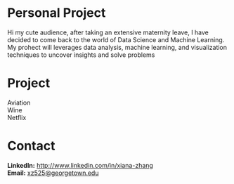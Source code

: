 # Personal Project
Hi my cute audience, after taking an extensive maternity leave, I have decided to come back to the world of Data Science and Machine Learning. My prohect will leverages data analysis, machine learning, and visualization techniques to uncover insights and solve problems

# Project
Aviation <br>
Wine <br>
Netflix <br>


# Contact
**LinkedIn:** http://www.linkedin.com/in/xiana-zhang <br>
**Email:** xz525@georgetown.edu
